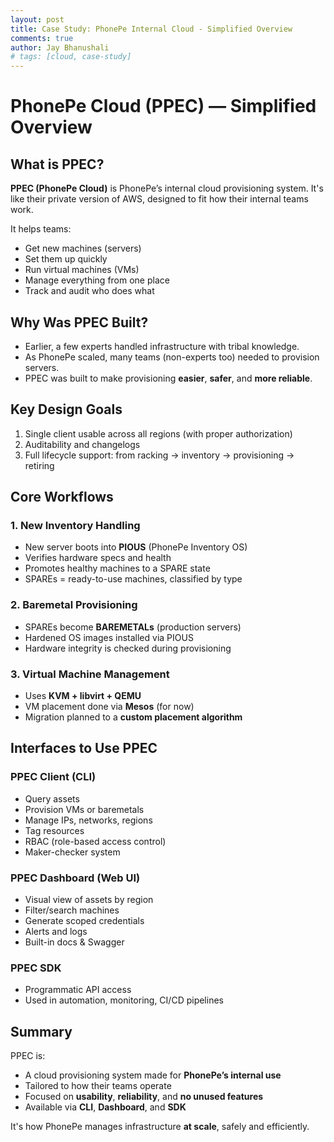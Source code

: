 ```yaml
---
layout: post
title: Case Study: PhonePe Internal Cloud - Simplified Overview
comments: true
author: Jay Bhanushali
# tags: [cloud, case-study]
---
```


# PhonePe Cloud (PPEC) — Simplified Overview

## What is PPEC?

**PPEC (PhonePe Cloud)** is PhonePe’s internal cloud provisioning system. It's like their private version of AWS, designed to fit how their internal teams work.

It helps teams:
- Get new machines (servers)
- Set them up quickly
- Run virtual machines (VMs)
- Manage everything from one place
- Track and audit who does what



##  Why Was PPEC Built?

- Earlier, a few experts handled infrastructure with tribal knowledge.
- As PhonePe scaled, many teams (non-experts too) needed to provision servers.
- PPEC was built to make provisioning **easier**, **safer**, and **more reliable**.



##  Key Design Goals

1.  Single client usable across all regions (with proper authorization)
2.  Auditability and changelogs
3.  Full lifecycle support: from racking → inventory → provisioning → retiring



##  Core Workflows

###  1. New Inventory Handling
- New server boots into **PIOUS** (PhonePe Inventory OS)
- Verifies hardware specs and health
- Promotes healthy machines to a SPARE state
- SPAREs = ready-to-use machines, classified by type

###  2. Baremetal Provisioning
- SPAREs become **BAREMETALs** (production servers)
- Hardened OS images installed via PIOUS
- Hardware integrity is checked during provisioning

###  3. Virtual Machine Management
- Uses **KVM + libvirt + QEMU**
- VM placement done via **Mesos** (for now)
- Migration planned to a **custom placement algorithm**



##  Interfaces to Use PPEC

###  PPEC Client (CLI)
- Query assets
- Provision VMs or baremetals
- Manage IPs, networks, regions
- Tag resources
- RBAC (role-based access control)
- Maker-checker system

###  PPEC Dashboard (Web UI)
- Visual view of assets by region
- Filter/search machines
- Generate scoped credentials
- Alerts and logs
- Built-in docs & Swagger

###  PPEC SDK
- Programmatic API access
- Used in automation, monitoring, CI/CD pipelines


##  Summary

PPEC is:
- A cloud provisioning system made for **PhonePe’s internal use**
- Tailored to how their teams operate
- Focused on **usability**, **reliability**, and **no unused features**
- Available via **CLI**, **Dashboard**, and **SDK**

It's how PhonePe manages infrastructure **at scale**, safely and efficiently.